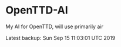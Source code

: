 # OpenTTD-AI
My AI for OpenTTD, will use primarily air

Latest backup: Sun Sep 15 11:03:01 UTC 2019

